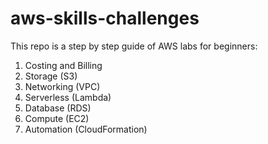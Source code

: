 # aws-skills-challenges
This repo is a step by step guide of AWS labs for beginners:  

1. Costing and Billing 
2. Storage (S3)  
3. Networking (VPC)  
4. Serverless (Lambda)  
5. Database (RDS)  
6. Compute (EC2)  
7. Automation (CloudFormation)
